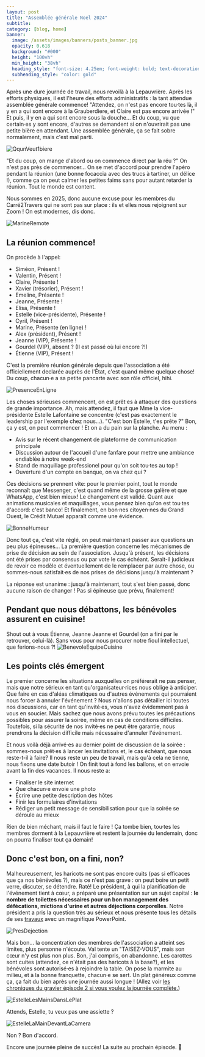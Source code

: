 ```yaml
---
layout: post
title: "Assemblée générale Noel 2024"
subtitle: 
category: [blog, home]
banner:
  image: /assets/images/banners/posts_banner.jpg
  opacity: 0.618
  background: "#000"
  height: "100vh"
  min_height: "38vh"
  heading_style: "font-size: 4.25em; font-weight: bold; text-decoration: underline"
  subheading_style: "color: gold"
---
```


Après une dure journée de travail, nous revoilà à la Lepauvrière. Après les efforts physiques, il est l'heure des efforts administratifs : la tant attendue assemblée générale commence! "Attendez, on n'est pas encore tou·tes là, il y en a qui sont encore à la Grauberdìere, et Claire est pas encore arrivée !" Et puis, il y en a qui sont encore sous la douche… Et du coup, vu que certain·es y sont encore, d'autres se demandent si on n'ouvrirait pas une petite bière en attendant. Une assemblée générale, ça se fait sobre normalement, mais c'est mal parti.

<img src="{{site.baseurl | prepend: site.url}}assets/images/blog/QqunVeut1biere.jpg" alt="QqunVeut1biere" style="width: auto; height: auto;" />

"Et du coup, on mange d'abord ou on commence direct par la réu ?" On n'est pas près de commencer… On se met d'accord pour prendre l'apéro pendant la réunion (une bonne focaccia avec des trucs à tartiner, un délice !), comme ça on peut calmer les petites faims sans pour autant retarder la réunion. Tout le monde est content.

Nous sommes en 2025, donc aucune excuse pour les membres du Carré2Travers qui ne sont pas sur place : ils et elles nous rejoignent sur Zoom ! On est modernes, dis donc.

<img src="{{site.baseurl | prepend: site.url}}assets/images/blog/MarineRemote.jpg" alt="MarineRemote" style="width: auto; height: auto;" />

## La réunion commence!

On procède à l'appel:

- Siméon, Présent !
- Valentin, Présent !
- Claire, Présente !
- Xavier (trésorier), Présent !
- Emeline, Présente !
- Jeanne, Présente !
- Elisa, Présente !
- Estelle (vice-présidente), Présente !
- Cyril, Présent !
- Marine, Présente (en ligne) !
- Alex (président), Présent !
- Jeanne (VIP), Présente !
- Gourdel (VIP), absent ? (Il est passé où lui encore ?!)
- Étienne (VIP), Présent !

C'est la première réunion générale depuis que l'association a été officiellement declarée auprès de l'État, c'est quand même quelque chose! Du coup, chacun·e a sa petite pancarte avec son rôle officiel, hihi.

<img src="{{site.baseurl | prepend: site.url}}assets/images/blog/PresenceEnLigne.jpg" alt="PresenceEnLigne" style="width: auto; height: auto;" />

Les choses sérieuses commencent, on est prêt·es à attaquer des questions de grande importance. Ah, mais attendez, il faut que Mme la vice-présidente Estelle Lafontaine se concentre (c'est pas exactement le leadership par l'exemple chez nous…). "C'est bon Estelle, t'es prête ?" Bon, ça y est, on peut commencer !
Et on a du pain sur la planche. Au menu :

- Avis sur le récent changement de plateforme de communication principale
- Discussion autour de l'accueil d'une fanfare pour mettre une ambiance endiablée à notre week-end
- Stand de maquillage professionel pour qu'on soit tou·tes au top !
- Ouverture d'un compte en banque, on va chez qui ?

Ces décisions se prennent vite: pour le premier point, tout le monde reconnaît que Messenger, c'est quand même de la grosse galère et que WhatsApp, c'est bien mieux! Le changement est validé. Quant aux animations musicales et maquillages, vous pensez bien qu'on est tou·tes d'accord: c'est banco! Et finalement, en bon·nes citoyen·nes du Grand Ouest, le Crédit Mutuel apparaît comme une évidence.

<img src="{{site.baseurl | prepend: site.url}}assets/images/blog/BonneHumeur.jpg" alt="BonneHumeur" style="width: auto; height: auto;" />

Donc tout ça, c'est vite réglé, on peut maintenant passer aux questions un peu plus épineuses… La première question concerne les mécanismes de prise de décision au sein de l'association. Jusqu'à présent, les décisions ont été prises par consensus ou par vote le cas échéant. Serait-il judicieux de revoir ce modèle et éventuellement de le remplacer par autre chose, ou sommes-nous satisfait·es de nos prises de décisions jusqu'à maintenant ?

La réponse est unanime : jusqu'à maintenant, tout s'est bien passé, donc aucune raison de changer ! Pas si épineuse que prévu, finalement!

## Pendant que nous débattons, les bénévoles assurent en cuisine!

Shout out à vous Étienne, Jeanne Jeanne et Gourdel (on a fini par le retrouver, celui-là). Sans vous pour nous procurer notre fioul intellectuel, que ferions-nous ?!
<img src="{{site.baseurl | prepend: site.url}}assets/images/blog/BenevoleEquipeCuisine.jpg" alt="BenevoleEquipeCuisine" style="width: auto; height: auto;" />

## Les points clés émergent

Le premier concerne les situations auxquelles on préférerait ne pas penser, mais que notre sérieux en tant qu'organisateur·rices nous oblige à anticiper. Que faire en cas d'aléas climatiques ou d'autres événements qui pourraient nous forcer à annuler l'événement ?
Nous n'allons pas détailler ici toutes nos discussions, car en tant qu'invité·es, vous n'avez évidemment pas à vous en soucier. Mais sachez que nous avons prévu toutes les précautions possibles pour assurer la soirée, même en cas de conditions difficiles. Toutefois, si la sécurité de nos invité·es ne peut être garantie, nous prendrons la décision difficile mais nécessaire d'annuler l'événement.

Et nous voilà déjà arrivé·es au dernier point de discussion de la soirée : sommes-nous prêt·es à lancer les invitations et, le cas échéant, que nous reste-t-il à faire? Il nous reste un peu de travail, mais qu'à cela ne tienne, nous fixons une date butoir ! On finit tout à fond les ballons, et on envoie avant la fin des vacances. Il nous reste a:
- Finaliser le site internet
- Que chacun·e envoie une photo
- Écrire une petite description des hôtes
- Finir les formulaires d'invitations
- Rédiger un petit message de sensibilisation pour que la soirée se déroule au mieux

Rien de bien méchant, mais il faut le faire ! Ça tombe bien, tou·tes les membres dorment à la Lepauvrière et restent la journée du lendemain, donc on pourra finaliser tout ça demain! 

## Donc c'est bon, on a fini, non?

Malheureusement, les haricots ne sont pas encore cuits (pas si efficaces que ça nos bénévoles ?), mais ce n'est pas grave : on peut boire un petit verre, discuter, se détendre. Raté! Le président, à qui la planification de l'événement tient à cœur, a préparé une présentation sur un sujet capital : **le nombre de toilettes nécessaires pour un bon management des défécations, mictions d'urine et autres déjections corporelles**. Notre président a pris la question très au sérieux et nous présente tous les détails de ses [travaux](https://alexlepauvre.github.io/carre2travers/blog/home/2024/11/01/CombienDeToilettes.html) avec un magnifique PowerPoint.

<img src="{{site.baseurl | prepend: site.url}}assets/images/blog/PresDejection2.jpg" alt="PresDejection" style="width: auto; height: auto;" />

Mais bon… la concentration des membres de l'association a atteint ses limites, plus personne n'écoute. Val tente un "TAISEZ-VOUS", mais son cœur n'y est plus non plus. Bon, j'ai compris, on abandonne.  Les carottes sont cuites (attendez, ce n'était pas des haricots à la base?), et les bénévoles sont autorisé·es à rejoindre la table. On pose la marmite au milieu, et à la bonne franquette, chacun·e se sert. Un plat généreux comme ça, ça fait du bien après une journée aussi longue ! (Allez voir [les chroniques du gravier épisode 2 si vous voulez la journée complète.](https://alexlepauvre.github.io/carre2travers/blog/home/2024/12/31/ChroniqueDuGravier2.html))

<img src="{{site.baseurl | prepend: site.url}}assets/images/blog/EstelleLesMainsDansLePlat.jpg" alt="EstelleLesMainsDansLePlat" style="width: auto; height: auto;" />

Attends, Estelle, tu veux pas une assiette ?

<img src="{{site.baseurl | prepend: site.url}}assets/images/blog/EstelleLaMainDevantLaCamera.jpg" alt="EstelleLaMainDevantLaCamera" style="width: auto; height: auto;" />

Non ? Bon d'accord. 

Encore une journée pleine de succès! La suite au prochain épisode. 🎉
